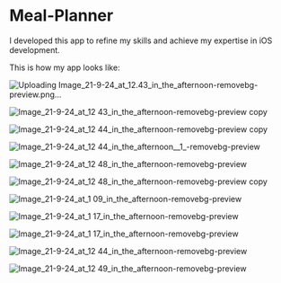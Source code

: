# Meal-Planner
I developed this app to refine my skills and achieve my expertise in iOS development.

This is how my app looks like:

![Uploading Image_21-9-24_at_12.43_in_the_afternoon-removebg-preview.png…]()

![Image_21-9-24_at_12 43_in_the_afternoon-removebg-preview copy](https://github.com/user-attachments/assets/09654f72-8bad-4a08-838f-1adf5a84c4f6)

![Image_21-9-24_at_12 44_in_the_afternoon-removebg-preview copy](https://github.com/user-attachments/assets/b3536e6f-ecde-4530-9714-9fe98172250c)

![Image_21-9-24_at_12 44_in_the_afternoon__1_-removebg-preview](https://github.com/user-attachments/assets/1efe1880-f44f-458e-8d7f-8c6cf62a4005)

![Image_21-9-24_at_12 48_in_the_afternoon-removebg-preview](https://github.com/user-attachments/assets/9b4c6bbb-541f-4b2c-9178-c134529a2c0b)

![Image_21-9-24_at_12 48_in_the_afternoon-removebg-preview copy](https://github.com/user-attachments/assets/6d072671-37ed-466d-ad29-202d21c88e8b)

![Image_21-9-24_at_1 09_in_the_afternoon-removebg-preview](https://github.com/user-attachments/assets/0c8666f5-97f3-4a09-afa4-8274828b3b47)

![Image_21-9-24_at_1 17_in_the_afternoon-removebg-preview](https://github.com/user-attachments/assets/0a72db2e-7c52-49bf-863a-9da17797c7a4)

![Image_21-9-24_at_1 17_in_the_afternoon-removebg-preview](https://github.com/user-attachments/assets/0a72db2e-7c52-49bf-863a-9da17797c7a4)

![Image_21-9-24_at_12 44_in_the_afternoon-removebg-preview](https://github.com/user-attachments/assets/b9caf30a-cb00-4db0-a1d4-4cf159b5fd8b)

![Image_21-9-24_at_12 49_in_the_afternoon-removebg-preview](https://github.com/user-attachments/assets/fb887c35-cbdb-4c04-817f-88172d34cbce)


